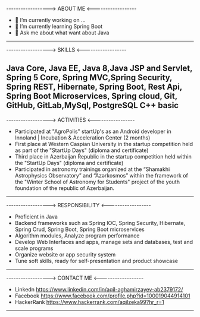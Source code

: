 ------------------>          ABOUT ME          <------------------

- 🔭 I’m currently working on ...
- 🌱 I’m currently learning Spring Boot
- 💬 Ask me about what want about Java

------------------------------------------------------------------

------------------>           SKILLS           <------------------

Java Core, Java EE, Java 8,Java JSP and Servlet,
Spring 5 Core, Spring MVC,Spring Security, Spring REST,
Hibernate, Spring Boot,
Rest Api, Spring Boot Microservices, Spring cloud,
Git, GitHub, GitLab,MySql, PostgreSQL
C++ basic
------------------------------------------------------------------


------------------>         ACTIVITIES          <-----------------

- Participated at "AgroPolis" startUp's as an Android developer in
Innoland | Incubation & Acceleration Center (2 months)
- First place at Western Caspian University in the startup
competition held as part of the "StartUp Days" (diploma and
certificate)
- Third place in Azerbaijan Republic in the startup competition
held within the "StartUp Days" (diploma and certificate)
- Participated in astronomy trainings organized at the “Shamakhi
Astrophysics Observatory” and “Azərkosmos” within the
framework of the "Winter School of Astronomy for Students"
project of the youth foundation of the republic of Azerbaijan.


------------------------------------------------------------------


------------------>       RESPONSIBILITY       <------------------

- Proficient in Java
- Backend frameworks such as Spring IOC, Spring Security,
Hibernate, Spring Crud, Spring Boot, Spring Boot microservices
- Algorithm modules, Analyze program performance
- Develop Web Interfaces and apps, manage sets and databases,
test and scale programs
- Organize website or app security system
- Tune soft skills, ready for self-presentation and product showcase 
------------------------------------------------------------------


------------------>       CONTACT ME       <------------------

- Linkedn https://www.linkedin.com/in/aqil-aghamirzayev-ab2379172/
- Facebook https://www.facebook.com/profile.php?id=100019044914101
- HackerRank https://www.hackerrank.com/aqilzeka99?hr_r=1

------------------------------------------------------------------







